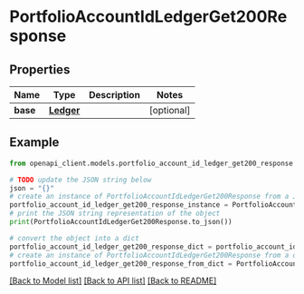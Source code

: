 # PortfolioAccountIdLedgerGet200Response


## Properties

Name | Type | Description | Notes
------------ | ------------- | ------------- | -------------
**base** | [**Ledger**](Ledger.md) |  | [optional] 

## Example

```python
from openapi_client.models.portfolio_account_id_ledger_get200_response import PortfolioAccountIdLedgerGet200Response

# TODO update the JSON string below
json = "{}"
# create an instance of PortfolioAccountIdLedgerGet200Response from a JSON string
portfolio_account_id_ledger_get200_response_instance = PortfolioAccountIdLedgerGet200Response.from_json(json)
# print the JSON string representation of the object
print(PortfolioAccountIdLedgerGet200Response.to_json())

# convert the object into a dict
portfolio_account_id_ledger_get200_response_dict = portfolio_account_id_ledger_get200_response_instance.to_dict()
# create an instance of PortfolioAccountIdLedgerGet200Response from a dict
portfolio_account_id_ledger_get200_response_from_dict = PortfolioAccountIdLedgerGet200Response.from_dict(portfolio_account_id_ledger_get200_response_dict)
```
[[Back to Model list]](../README.md#documentation-for-models) [[Back to API list]](../README.md#documentation-for-api-endpoints) [[Back to README]](../README.md)


